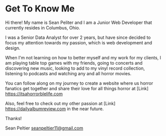 # Get To Know Me

Hi there! My name is Sean Peliter and I am a Junior Web Developer that currently resides in Columbus, Ohio.

I was a Senior Data Analyst for over 2 years, but have since decided to focus my attention towards my passion, which is web development and design.

When I'm not learning on how to better myself and my work for my clients, I am playing table top games with my friends, going to concerts and discovering new music, looking to add to my vinyl record collection, listening to podcasts and watching any and all horror movies.

You can follow along on my journey to create a website where us horror fanatics get together and share their love for all things horror at [Link] https://itsahorrorblelife.com

Also, feel free to check out my other passion at [Link] https://dailyalbumreview.com in the near future. 

Thanks! 

Sean Peltier
seanpeltier11@gmail.com
